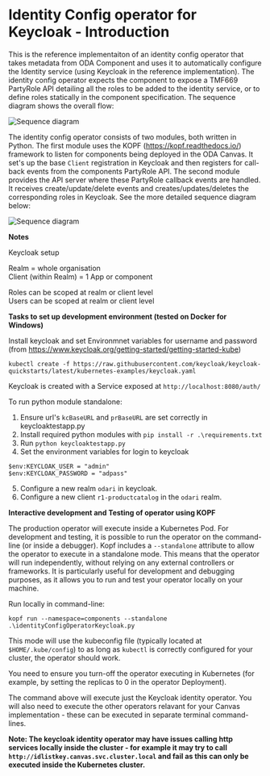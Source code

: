 # Identity Config operator for Keycloak - Introduction 

This is the reference implementaiton of an identity config operator that takes metadata from ODA Component and uses it to automatically configure the Identity service (using Keycloak in the reference implementation). The identity config operator expects the component to expose a TMF669 PartyRole API detailing all the roles to be added to the identity service, or to define roles statically in the component specification. The sequence diagram shows the overall flow:


![Sequence diagram](sequenceDiagrams/securitySequenceKeycloak.png)



The identity config operator consists of two modules, both written in Python. The first module uses the KOPF (https://kopf.readthedocs.io/) framework to listen for components being deployed in the ODA Canvas. It set's up the base `Client` registration in Keycloak and then registers for call-back events from the components PartyRole API. The second module provides the API server where these PartyRole callback events are handled. It receives create/update/delete events and creates/updates/deletes the corresponding  roles in Keycloak. See the more detailed sequence diagram below:


![Sequence diagram](sequenceDiagrams/securitySequenceKeycloakDetailed.png)


**Notes**

Keycloak setup

Realm = whole organisation                                                                                                                                  
Client (within Realm) = 1 App or component

Roles can be scoped at realm or client level                                                                                                                
Users can be scoped at realm or client level



**Tasks to set up development environment (tested on Docker for Windows)**

Install keycloak and set Environmnet variables for username and password (from https://www.keycloak.org/getting-started/getting-started-kube)

```
kubectl create -f https://raw.githubusercontent.com/keycloak/keycloak-quickstarts/latest/kubernetes-examples/keycloak.yaml
```

Keycloak is created with a Service exposed at `http://localhost:8080/auth/`


To run python module standalone:

1. Ensure url's `kcBaseURL` and `prBaseURL` are set correctly in keycloaktestapp.py
2. Install required python modules with `pip install -r .\requirements.txt`
3. Run `python keycloaktestapp.py`
4. Set the environment variables for login to keycloak

```
$env:KEYCLOAK_USER = "admin"
$env:KEYCLOAK_PASSWORD = "adpass"
```

5. Configure a new realm `odari` in keycloak.
6. Configure a new client `r1-productcatalog` in the `odari` realm.

**Interactive development and Testing of operator using KOPF**

The production operator will execute inside a Kubernetes Pod. For development and testing, it is possible to run the operator on the command-line (or inside a debugger). Kopf includes a `--standalone` attribute to allow the operator to execute in a standalone mode. This means that the operator will run independently, without relying on any external controllers or frameworks. It is particularly useful for development and debugging purposes, as it allows you to run and test your operator locally on your machine.

Run locally in command-line: 
```
kopf run --namespace=components --standalone .\identityConfigOperatorKeycloak.py
```

This mode will use the kubeconfig file (typically located at `$HOME/.kube/config`) to as long as `kubectl` is correctly configured for your cluster, the operator should work. 

You need to ensure you turn-off the operator executing in Kubernetes (for example, by setting the replicas to 0 in the operator Deployment).

The command above will execute just the Keycloak identity operator. You will also need to execute the other operators relavant for your Canvas implementation - these can be executed in separate terminal command-lines.

**Note: The keycloak identity operator may have issues calling http services locally inside the cluster - for example it may try to call `http://idlistkey.canvas.svc.cluster.local` and fail as this can only be executed inside the Kubernetes cluster.**


